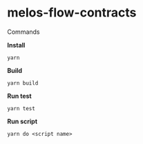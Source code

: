 # melos-flow-contracts

Commands

**Install**

```
yarn
```

**Build**

```
yarn build
```

**Run test**

```
yarn test
```

**Run script**

```
yarn do <script name>
```
